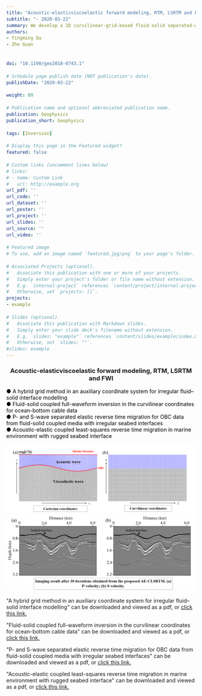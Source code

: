 ```yaml
---
title: "Acoustic-elasticviscoelastic forward modeling, RTM, LSRTM and FWI"
subtitle: "- 2020-03-22"
summary: We develop a 2D curvilinear-grid-based fluid-solid separated-wavefield EFWI (CFS-SEFWI) method. Numerical examples that include an anomaly model and a modified Marmousi II model demonstrate that CFS-SEFWI overcomes the influence of the irregular fluid-solid interface and efficiently reduces crosstalk effects. 
authors:
- Yingming Qu
- Zhe Guan


doi: "10.1190/geo2018-0743.1"

# Schedule page publish date (NOT publication's date).
publishDate: "2020-03-22"

weight: 80

# Publication name and optional abbreviated publication name.
publication: Geophysics
publication_short: Geophysics 

tags: [Inversion]

# Display this page in the Featured widget?
featured: false

# Custom links (uncomment lines below)
# links:
# - name: Custom Link
#   url: http://example.org
url_pdf: ''
url_code: ''
url_dataset: ''
url_poster: ''
url_project: ''
url_slides: ''
url_source: ''
url_video: ''

# Featured image
# To use, add an image named `featured.jpg/png` to your page's folder. 

# Associated Projects (optional).
#   Associate this publication with one or more of your projects.
#   Simply enter your project's folder or file name without extension.
#   E.g. `internal-project` references `content/project/internal-project/index.md`.
#   Otherwise, set `projects: []`.
projects:
- example

# Slides (optional).
#   Associate this publication with Markdown slides.
#   Simply enter your slide deck's filename without extension.
#   E.g. `slides: "example"` references `content/slides/example/index.md`.
#   Otherwise, set `slides: ""`.
#slides: example
---
```


### <center>Acoustic-elasticviscoelastic forward modeling, RTM, LSRTM and FWI<center>

 <font color=black> ● A hybrid grid method in an auxiliary coordinate system for irregular fluid–solid interface modelling</font><br /> 
 <font color=black> ● Fluid-solid coupled full-waveform inversion in the curvilinear coordinates for ocean-bottom cable data</font><br /> 
 <font color=black> ● P- and S-wave separated elastic reverse time migration for OBC data from fluid-solid coupled media with irregular seabed interfaces</font><br /> 
 <font color=black> ● Acoustic-elastic coupled least-squares reverse time migration in marine environment with rugged seabed interface</font>

<div style="text-align: center;">
  <img src="./Acoustic-elasticviscoelastic forward modeling, RTM, LSRTM and FWI.assets/image1.png" alt="Image Alt Text" style="max-width: 100%; height: auto;">
</div>

<div style="text-align: center;">
  <img src="./Acoustic-elasticviscoelastic forward modeling, RTM, LSRTM and FWI.assets/image2.png" alt="Image Alt Text" style="max-width: 100%; height: auto;">
</div>




"A hybrid grid method in an auxiliary coordinate system for irregular fluid–solid interface modelling" can be downloaded and viewed as a pdf, or [click this link.](https://academic.oup.com/gji/article/208/3/1540/2454294?login=false1)

"Fluid-solid coupled full-waveform inversion in the curvilinear coordinates for ocean-bottom cable data" can be downloaded and viewed as a pdf, or [click this link.](https://pubs.geoscienceworld.org/geophysics/article-abstract/85/3/R113/583054/Fluid-solid-coupled-full-waveform-inversion-in-the)

"P- and S-wave separated elastic reverse time migration for OBC data from fluid-solid coupled media with irregular seabed interfaces" can be downloaded and viewed as a pdf, or [click this link.](https://www.sciencedirect.com/science/article/abs/pii/S0926985119303477)

"Acoustic-elastic coupled least-squares reverse time migration in marine environment with rugged seabed interface" can be downloaded and viewed as a pdf, or [click this link.](https://www.tandfonline.com/doi/full/10.1080/08123985.2021.1904778)